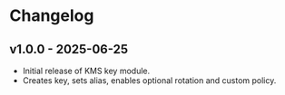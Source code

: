 # Changelog

## v1.0.0 - 2025-06-25

- Initial release of KMS key module.
- Creates key, sets alias, enables optional rotation and custom policy.